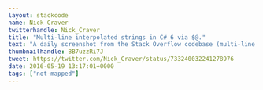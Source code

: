 ```yaml
---
layout: stackcode
name: Nick Craver
twitterhandle: Nick_Craver
title: "Multi-line interpolated strings in C# 6 via $@."
text: "A daily screenshot from the Stack Overflow codebase (multi-line interpolated strings in C# 6 via $@). "
thumbnailhandle: BB7uzzRi7J
tweet: https://twitter.com/Nick_Craver/status/733240032241278976
date: 2016-05-19 13:17:01+0000
tags: ["not-mapped"]
---
```

